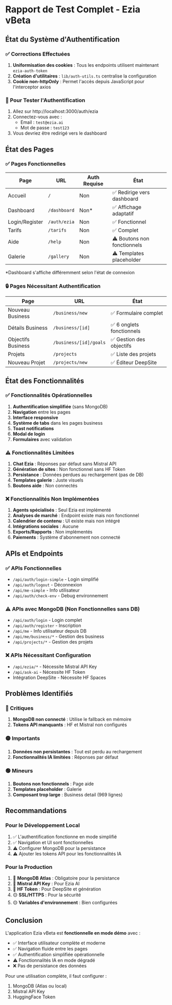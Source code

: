 # Rapport de Test Complet - Ezia vBeta

## État du Système d'Authentification

### ✅ Corrections Effectuées
1. **Uniformisation des cookies** : Tous les endpoints utilisent maintenant `ezia-auth-token`
2. **Création d'utilitaires** : `lib/auth-utils.ts` centralise la configuration
3. **Cookie non-httpOnly** : Permet l'accès depuis JavaScript pour l'interceptor axios

### 🔧 Pour Tester l'Authentification
1. Allez sur http://localhost:3000/auth/ezia
2. Connectez-vous avec :
   - Email : `test@ezia.ai`
   - Mot de passe : `test123`
3. Vous devriez être redirigé vers le dashboard

## État des Pages

### ✅ Pages Fonctionnelles

| Page | URL | Auth Requise | État |
|------|-----|--------------|------|
| Accueil | `/` | Non | ✅ Redirige vers dashboard |
| Dashboard | `/dashboard` | Non* | ✅ Affichage adaptatif |
| Login/Register | `/auth/ezia` | Non | ✅ Fonctionnel |
| Tarifs | `/tarifs` | Non | ✅ Complet |
| Aide | `/help` | Non | ⚠️ Boutons non fonctionnels |
| Galerie | `/gallery` | Non | ⚠️ Templates placeholder |

*Dashboard s'affiche différemment selon l'état de connexion

### 🔒 Pages Nécessitant Authentification

| Page | URL | État |
|------|-----|------|
| Nouveau Business | `/business/new` | ✅ Formulaire complet |
| Détails Business | `/business/[id]` | ✅ 6 onglets fonctionnels |
| Objectifs Business | `/business/[id]/goals` | ✅ Gestion des objectifs |
| Projets | `/projects` | ✅ Liste des projets |
| Nouveau Projet | `/projects/new` | ✅ Éditeur DeepSite |

## État des Fonctionnalités

### ✅ Fonctionnalités Opérationnelles
1. **Authentification simplifiée** (sans MongoDB)
2. **Navigation** entre les pages
3. **Interface responsive**
4. **Système de tabs** dans les pages business
5. **Toast notifications**
6. **Modal de login**
7. **Formulaires** avec validation

### ⚠️ Fonctionnalités Limitées
1. **Chat Ezia** : Réponses par défaut sans Mistral API
2. **Génération de sites** : Non fonctionnel sans HF Token
3. **Persistance** : Données perdues au rechargement (pas de DB)
4. **Templates galerie** : Juste visuels
5. **Boutons aide** : Non connectés

### ❌ Fonctionnalités Non Implémentées
1. **Agents spécialisés** : Seul Ezia est implémenté
2. **Analyses de marché** : Endpoint existe mais non fonctionnel
3. **Calendrier de contenu** : UI existe mais non intégré
4. **Intégrations sociales** : Aucune
5. **Exports/Rapports** : Non implémentés
6. **Paiements** : Système d'abonnement non connecté

## APIs et Endpoints

### ✅ APIs Fonctionnelles
- `/api/auth/login-simple` - Login simplifié
- `/api/auth/logout` - Déconnexion
- `/api/me-simple` - Info utilisateur
- `/api/auth/check-env` - Debug environnement

### ⚠️ APIs avec MongoDB (Non Fonctionnelles sans DB)
- `/api/auth/login` - Login complet
- `/api/auth/register` - Inscription
- `/api/me` - Info utilisateur depuis DB
- `/api/me/business/*` - Gestion des business
- `/api/projects/*` - Gestion des projets

### ❌ APIs Nécessitant Configuration
- `/api/ezia/*` - Nécessite Mistral API Key
- `/api/ask-ai` - Nécessite HF Token
- Intégration DeepSite - Nécessite HF Spaces

## Problèmes Identifiés

### 🔴 Critiques
1. **MongoDB non connecté** : Utilise le fallback en mémoire
2. **Tokens API manquants** : HF et Mistral non configurés

### 🟡 Importants
1. **Données non persistantes** : Tout est perdu au rechargement
2. **Fonctionnalités IA limitées** : Réponses par défaut

### 🟢 Mineurs
1. **Boutons non fonctionnels** : Page aide
2. **Templates placeholder** : Galerie
3. **Composant trop large** : Business detail (969 lignes)

## Recommandations

### Pour le Développement Local
1. ✅ L'authentification fonctionne en mode simplifié
2. ✅ Navigation et UI sont fonctionnelles
3. ⚠️ Configurer MongoDB pour la persistance
4. ⚠️ Ajouter les tokens API pour les fonctionnalités IA

### Pour la Production
1. 🔴 **MongoDB Atlas** : Obligatoire pour la persistance
2. 🔴 **Mistral API Key** : Pour Ezia AI
3. 🔴 **HF Token** : Pour DeepSite et génération
4. 🟡 **SSL/HTTPS** : Pour la sécurité
5. 🟡 **Variables d'environnement** : Bien configurées

## Conclusion

L'application Ezia vBeta est **fonctionnelle en mode démo** avec :
- ✅ Interface utilisateur complète et moderne
- ✅ Navigation fluide entre les pages
- ✅ Authentification simplifiée opérationnelle
- ⚠️ Fonctionnalités IA en mode dégradé
- ❌ Pas de persistance des données

Pour une utilisation complète, il faut configurer :
1. MongoDB (Atlas ou local)
2. Mistral API Key
3. HuggingFace Token